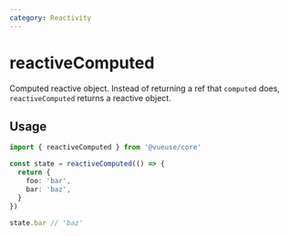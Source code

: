 ```yaml
---
category: Reactivity
---
```


# reactiveComputed

Computed reactive object. Instead of returning a ref that `computed` does, `reactiveComputed` returns a reactive object.

<RequiresProxy />

## Usage

```ts
import { reactiveComputed } from '@vueuse/core'

const state = reactiveComputed(() => {
  return {
    foo: 'bar',
    bar: 'baz',
  }
})

state.bar // 'baz'
```
